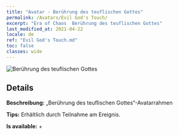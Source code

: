 ```yaml
---
title: "Avatar - Berührung des teuflischen Gottes"
permalink: /Avatars/Evil God's Touch/
excerpt: "Era of Chaos  Berührung des teuflischen Gottes"
last_modified_at: 2021-04-22
locale: de
ref: "Evil God's Touch.md"
toc: false
classes: wide
---
```

 ![Berührung des teuflischen Gottes](/images/a/avatarFrame_88.png)

## Details

 **Beschreibung:** „Berührung des teuflischen Gottes“-Avatarrahmen 

 **Tips:** Erhältlich durch Teilnahme am Ereignis. 

 **Is available:**  + 


